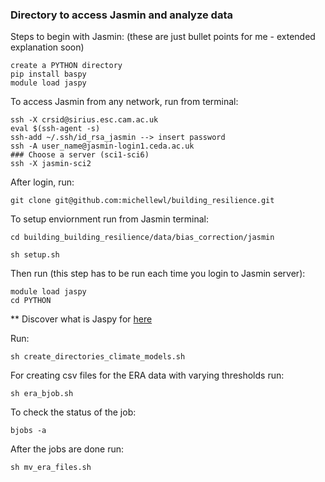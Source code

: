 ### Directory to access Jasmin and analyze data

Steps to begin with Jasmin: 
(these are just bullet points for me - extended explanation soon)

```
create a PYTHON directory  
pip install baspy
module load jaspy
```

To access Jasmin from any network, run from terminal:

```
ssh -X crsid@sirius.esc.cam.ac.uk
eval $(ssh-agent -s)
ssh-add ~/.ssh/id_rsa_jasmin --> insert password
ssh -A user_name@jasmin-login1.ceda.ac.uk
### Choose a server (sci1-sci6)
ssh -X jasmin-sci2
```
After login, run:

```
git clone git@github.com:michellewl/building_resilience.git
```


To setup enviornment run from Jasmin terminal:

```
cd building_building_resilience/data/bias_correction/jasmin

sh setup.sh
```

Then run (this step has to be run each time you login to Jasmin server):

```
module load jaspy
cd PYTHON
```
** Discover what is Jaspy for [here](https://help.jasmin.ac.uk/article/4729-jaspy-envs)


Run:

```
sh create_directories_climate_models.sh
```


For creating csv files for the ERA data with varying thresholds run:

```
sh era_bjob.sh
```  

To check the status of the job:

```
bjobs -a

```

After the jobs are done run: 

```
sh mv_era_files.sh
```


